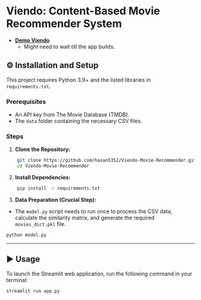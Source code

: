 # Viendo: Content-Based Movie Recommender System
- **[Demo Viendo](https://viendo-movie-recommender-bnulati3xkdeugqxvl6rhe.streamlit.app/)**
  - Might need to wait till the app builds.

## ⚙️ Installation and Setup
This project requires Python 3.9+ and the listed libraries in `requirements.txt`.

### Prerequisites
* An API key from The Movie Database (TMDB).
* The `data` folder containing the necessary CSV files.

### Steps
1.  **Clone the Repository:**
```bash
    git clone https://github.com/hasan5352/Viendo-Movie-Recommender.git
    cd Viendo-Movie-Recommender
```
2.  **Install Dependencies:**
```bash
    pip install -r requirements.txt
```
3.  **Data Preparation (Crucial Step):**
- The `model.py` script needs to run once to process the CSV data, calculate the similarity matrix, and generate the required `movies_dict.pkl` file.
```bash
python model.py
```

---
## ▶️ Usage
To launch the Streamlit web application, run the following command in your terminal:
```bash
streamlit run app.py




